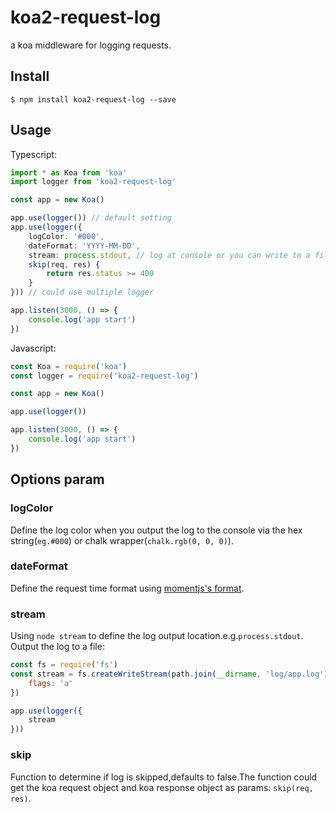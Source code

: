 # koa2-request-log
a koa middleware for logging requests.

## Install
```console
$ npm install koa2-request-log --save
```

## Usage
Typescript:
```Typescript
import * as Koa from 'koa'
import logger from 'koa2-request-log'

const app = new Koa()

app.use(logger()) // default setting
app.use(logger({
    logColor: '#000',
    dateFormat: 'YYYY-MM-DD',
    stream: process.stdout, // log at console or you can write to a file
    skip(req, res) {
        return res.status >= 400
    }
})) // could use multiple logger

app.listen(3000, () => {
    console.log('app start')
})
```
Javascript:
```Javascript
const Koa = require('koa')
const logger = require('koa2-request-log')

const app = new Koa()

app.use(logger())

app.listen(3000, () => {
    console.log('app start')
})
```

## Options param
### logColor
Define the log color when you output the log to the console via the hex string(`eg.#000`) or chalk wrapper(`chalk.rgb(0, 0, 0)`).

### dateFormat
Define the request time format using [momentjs's format](https://momentjs.com/docs/#/parsing/string-format/).

### stream
Using `node stream` to define the log output location.e.g.`process.stdout`.
Output the log to a file:
```Javascript
const fs = require('fs')
const stream = fs.createWriteStream(path.join(__dirname, 'log/app.log'), {
    flags: 'a'
})

app.use(logger({
    stream
}))
```

### skip
Function to determine if log is skipped,defaults to false.The function could get the koa request object and koa response object as params: `skip(req, res)`.